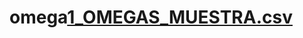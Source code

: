 # omega[1_OMEGAS_MUESTRA.csv](https://github.com/ALPENNISSE/omega/files/10725288/1_OMEGAS_MUESTRA.csv)
